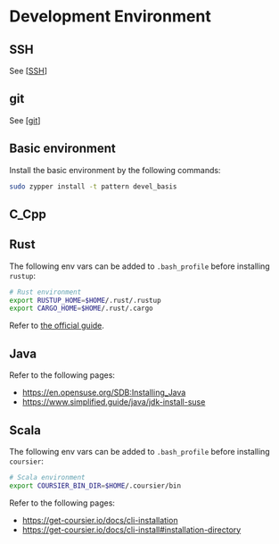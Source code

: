 # Development Environment

## SSH

See [[SSH]]

## git

See [[git]]

## Basic environment

Install the basic environment by the following commands:

```bash
sudo zypper install -t pattern devel_basis
```

## C_Cpp

## Rust

The following env vars can be added to `.bash_profile` before installing `rustup`:

```bash
# Rust environment
export RUSTUP_HOME=$HOME/.rust/.rustup
export CARGO_HOME=$HOME/.rust/.cargo
```

Refer to [the official guide]( https://doc.rust-lang.org/book/ch01-01-installation.html ).

## Java

Refer to the following pages:

- https://en.opensuse.org/SDB:Installing_Java
- https://www.simplified.guide/java/jdk-install-suse

## Scala

The following env vars can be added to `.bash_profile` before installing `coursier`:

```bash
# Scala environment
export COURSIER_BIN_DIR=$HOME/.coursier/bin
```

Refer to the following pages:

- https://get-coursier.io/docs/cli-installation
- https://get-coursier.io/docs/cli-install#installation-directory

[//begin]: # "Autogenerated link references for markdown compatibility"
[SSH]: ../../../../development/remote/SSH.md "SSH configs"
[git]: ../../../../development/VCS/git.md "Git Operations"
[//end]: # "Autogenerated link references"
